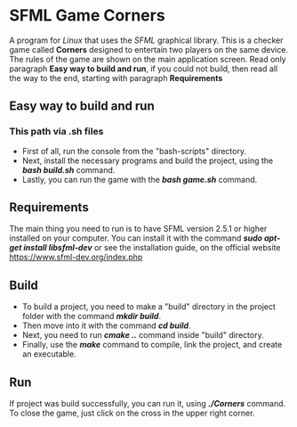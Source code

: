 
# SFML Game Corners
  
  A program for _Linux_ that uses the _SFML_ graphical library. This is a checker game called **Corners** designed to entertain two players on the same device. The rules of the game are shown on the main application screen. Read only paragraph **Easy way to build and run**, if you could not build, then read all the way to the end, starting with paragraph **Requirements**
  
##  Easy way to build and run

###  This path via .sh files
  - First of all, run the console from the "bash-scripts" directory.
  - Next, install the necessary programs and build the project, using the ***bash build.sh*** command.
  - Lastly, you can run the game with the ***bash game.sh*** command.

##  Requirements
  
  The main thing you need to run is to have SFML version 2.5.1 or higher installed on your computer. You can install it with the command
  ***sudo apt-get install libsfml-dev*** or see the installation guide, on the official website https://www.sfml-dev.org/index.php
  
##  Build

  - To build a project, you need to make a "build" directory in the project folder with the command ***mkdir build***.
  - Then move into it with the command ***cd build***.
  - Next, you need to run ***cmake ..*** command inside "build" directory.
  - Finally, use the ***make*** command to compile, link the project, and create an executable.
  
##  Run
  
  If project was build successfully, you can run it, using ***./Corners*** command. To close the game, just click on the cross in the upper right corner.
